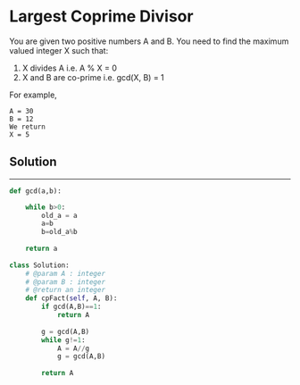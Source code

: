 <h1>Largest Coprime Divisor</h1>

<p>
You are given two positive numbers A and B. You need to find the maximum valued integer X such that:

1. X divides A i.e. A % X = 0
2. X and B are co-prime i.e. gcd(X, B) = 1

For example,

    A = 30
    B = 12
    We return
    X = 5
</p>

<h2>Solution</h2>

***

```python
def gcd(a,b): 

    while b>0:
        old_a = a
        a=b
        b=old_a%b
        
    return a
    
class Solution:
    # @param A : integer
    # @param B : integer
    # @return an integer
    def cpFact(self, A, B):
        if gcd(A,B)==1:
            return A
        
        g = gcd(A,B)
        while g!=1:
            A = A//g
            g = gcd(A,B)
            
        return A
```